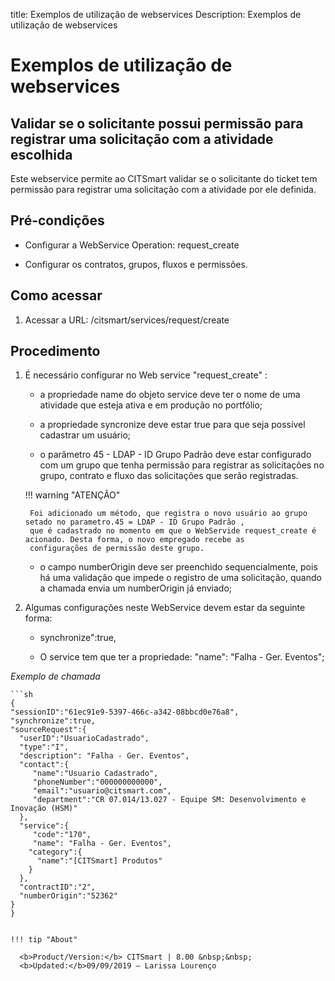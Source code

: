 title: Exemplos de utilização de webservices
Description: Exemplos de utilização de webservices
# Exemplos de utilização de webservices 

Validar se o solicitante possui permissão para registrar uma solicitação com a atividade escolhida
----------------------------------------------------------------------------------------------------

Este webservice permite ao CITSmart validar se o solicitante do ticket tem permissão para registrar uma solicitação com a
atividade por ele definida.

Pré-condições
----------------

- Configurar a WebService Operation: request_create

- Configurar os contratos, grupos, fluxos e permissões.

Como acessar
-----------------

1. Acessar a URL: /citsmart/services/request/create

Procedimento
------------------

1. É necessário configurar no Web service "request_create" :

    - a propriedade name do objeto service deve ter o nome de uma atividade que esteja ativa e em produção no portfólio;
    
    - a propriedade syncronize deve estar true para que seja possível cadastrar um usuário;
    
    - o parâmetro 45 - LDAP - ID Grupo Padrão deve estar configurado com um grupo que tenha permissão para registrar as 
    solicitações no grupo, contrato e fluxo das solicitações que serão registradas.
    
    !!! warning "ATENÇÃO"
    
        Foi adicionado um método, que registra o novo usuário ao grupo setado no parametro.45 = LDAP - ID Grupo Padrão , 
        que é cadastrado no momento em que o WebServide request_create é acionado. Desta forma, o novo empregado recebe as 
        configurações de permissão deste grupo.
        
    - o campo numberOrigin deve ser preenchido sequencialmente, pois há uma validação que impede o registro de uma solicitação,
    quando a chamada envia um numberOrigin já enviado;
    
2. Algumas configurações neste WebService devem estar da seguinte forma: 

    - synchronize":true,
    
    - O service tem que ter a propriedade: "name": "Falha - Ger. Eventos";
    
*Exemplo de chamada*

    ```sh
    {
    "sessionID":"61ec91e9-5397-466c-a342-08bbcd0e76a8",
    "synchronize":true,
    "sourceRequest":{
      "userID":"UsuarioCadastrado",
      "type":"I",
      "description": "Falha - Ger. Eventos",
      "contact":{
         "name":"Usuario Cadastrado",
         "phoneNumber":"000000000000",
         "email":"usuario@citsmart.com",
         "department":"CR 07.014/13.027 - Equipe SM: Desenvolvimento e Inovação (HSM)"
      },
      "service":{
         "code":"170",
         "name": "Falha - Ger. Eventos",
        "category":{
          "name":"[CITSmart] Produtos"
        }
      },
      "contractID":"2",
      "numberOrigin":"52362"
    }
    }
  ```
    
!!! tip "About"

    <b>Product/Version:</b> CITSmart | 8.00 &nbsp;&nbsp;
    <b>Updated:</b>09/09/2019 – Larissa Lourenço
